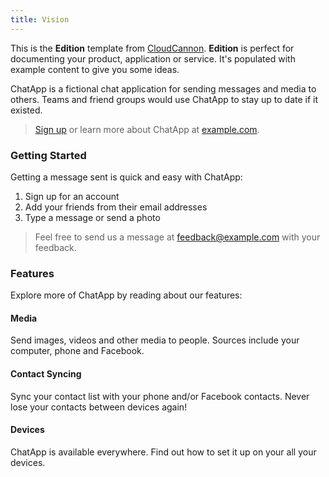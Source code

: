 ```yaml
---
title: Vision
---
```


This is the **Edition** template from [CloudCannon](http://cloudcannon.com/).
**Edition** is perfect for documenting your product, application or service.
It's populated with example content to give you some ideas.

ChatApp is a fictional chat application for sending messages and media to others.
Teams and friend groups would use ChatApp to stay up to date if it existed.

> [Sign up](http://example.com/signup) or learn more about ChatApp at [example.com](http://example.com/).

### Getting Started

Getting a message sent is quick and easy with ChatApp:

1. Sign up for an account
2. Add your friends from their email addresses
3. Type a message or send a photo

> Feel free to send us a message at [feedback@example.com](mailto:feedback@example.com) with your feedback.

### Features

Explore more of ChatApp by reading about our features:

#### Media

Send images, videos and other media to people. Sources include your computer, phone and Facebook.

#### Contact Syncing

Sync your contact list with your phone and/or Facebook contacts. Never lose your contacts between devices again!

#### Devices

ChatApp is available everywhere. Find out how to set it up on your all your devices.
